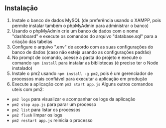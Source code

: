 ## Instalação
1.  Instale o banco de dados MySQL (de preferência usando o XAMPP, pois permite instalar também o phpMyAdmin para administrar o banco)
2.  Usando o phpMyAdmin crie um banco de dados com o nome "dashboard" e execute os comandos do arquivo "database.sql" para a criação das tabelas
3.  Configure o arquivo ".env" de acordo com as suas configurações do banco de dados (caso não esteja usando as configurações padrão)
4.  No prompt de comando, acesse a pasta do projeto e execute o comando `npm install` para instalar as bibliotecas (é preciso ter o Node instalado)
5.  Instale o pm2 usando `npm install -g pm2`, pois é um gerenciador de processos mais confiável para executar a aplicação em produção
6.  Execute a aplicação com `pm2 start app.js`
  Alguns outros comandos uteis com pm2:
  - `pm2 logs` para visualizar e acompanhar os logs da aplicação
  - `pm2 stop app.js` para parar um processo
  - `pm2 list` para listar os processos
  - `pm2 flush` limpar os logs
  - `pm2 restart app.js` reinicia o processo